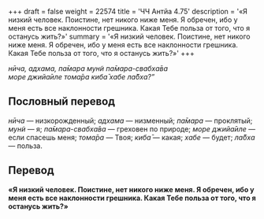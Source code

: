 +++
draft = false
weight = 22574
title = 'ЧЧ Антйа 4.75'
description = '«Я низкий человек. Поистине, нет никого ниже меня. Я обречен, ибо у меня есть все наклонности грешника. Какая Тебе польза от того, что я останусь жить?»'
summary = '«Я низкий человек. Поистине, нет никого ниже меня. Я обречен, ибо у меня есть все наклонности грешника. Какая Тебе польза от того, что я останусь жить?»'
+++

_нӣча, адхама, па̄мара мун̃и па̄мара-свабха̄ва  
море джийа̄иле тома̄ра киба̄ хабе ла̄бха?”_

## Пословный перевод

_нӣча_ — низкорожденный; _адхама_ — низменный; _па̄мара_ — проклятый; _мун̃и_ — я; _па̄мара_\-_свабха̄ва_ — греховен по природе; _море_ _джийа̄иле_ — если спасешь меня; _тома̄ра_ — Твоя; _киба̄_ — какая; _хабе_ — будет; _ла̄бха_ — польза.

## Перевод

**«Я низкий человек. Поистине, нет никого ниже меня. Я обречен, ибо у меня есть все наклонности грешника. Какая Тебе польза от того, что я останусь жить?»**
